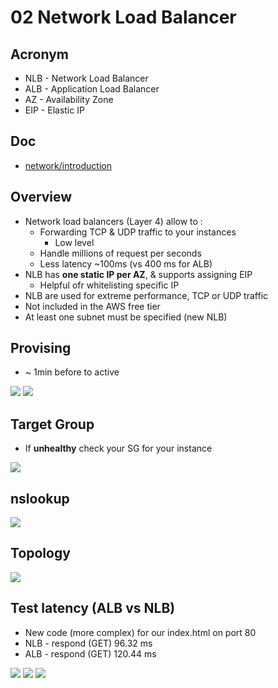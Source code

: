 # 02 Network Load Balancer

## Acronym
* NLB - Network Load Balancer
* ALB - Application Load Balancer
* AZ - Availability Zone
* EIP - Elastic IP

## Doc
* [network/introduction](https://docs.aws.amazon.com/elasticloadbalancing/latest/network/introduction.html)

## Overview
* Network load balancers (Layer 4) allow to :
    * Forwarding TCP & UDP traffic to your instances
      * Low level
    * Handle millions of request per seconds 
    * Less latency ~100ms (vs 400 ms for ALB)
* NLB has **one static IP per AZ**, & supports assigning EIP
    * Helpful ofr whitelisting specific IP
* NLB are used for extreme performance, TCP or UDP traffic
* Not included in the AWS free tier
* At least one subnet must be specified (new NLB)

## Provising
* ~ 1min before to active

[<img src="https://i.imgur.com/YrFr032.png">](https://i.imgur.com/YrFr032.png)
[<img src="https://i.imgur.com/XDCGT5r.png">](https://i.imgur.com/XDCGT5r.png)

## Target Group
* If **unhealthy** check your SG for your instance

[<img src="https://i.imgur.com/B029E2k.png">](https://i.imgur.com/B029E2k.png)

## nslookup
[<img src="https://i.imgur.com/0nNfXYh.png">](https://i.imgur.com/0nNfXYh.png)

## Topology
[<img src="https://i.imgur.com/iPVfsYD.png">](https://i.imgur.com/iPVfsYD.png)

    
## Test latency (ALB vs NLB)
* New code (more complex) for our index.html on port 80
* NLB - respond (GET) 96.32 ms
* ALB - respond (GET) 120.44 ms

[<img src="https://i.imgur.com/OSAidHX.png">](https://i.imgur.com/OSAidHX.png)
[<img src="https://i.imgur.com/KEs1kpQ.png">](https://i.imgur.com/KEs1kpQ.png)
[<img src="https://i.imgur.com/NzXDTF0.png">](https://i.imgur.com/NzXDTF0.png)
